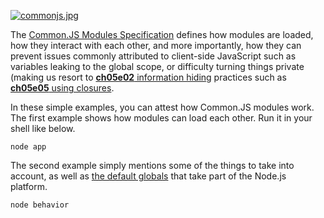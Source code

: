 [![commonjs.jpg][1]][2]

The [Common.JS Modules Specification][2] defines how modules are loaded, how they interact with each other, and more importantly, how they can prevent issues commonly attributed to client-side JavaScript such as variables leaking to the global scope, or difficulty turning things private (making us resort to [**ch05e02** information hiding][3] practices such as [**ch05e05** using closures][4].

In these simple examples, you can attest how Common.JS modules work. The first example shows how modules can load each other. Run it in your shell like below.

```shell
node app
```

The second example simply mentions some of the things to take into account, as well as [the default globals][5] that take part of the Node.js platform.

```shell
node behavior
```

  [1]: http://i.imgur.com/fxJcqCJ.jpg
  [2]: http://wiki.commonjs.org/wiki/CommonJS "Common.JS wiki home"
  [3]: https://github.com/buildfirst/buildfirst/tree/master/ch05/02_information-hiding
  [4]: https://github.com/buildfirst/buildfirst/tree/master/ch05/05_closures
  [5]: http://nodejs.org/api/globals.html
